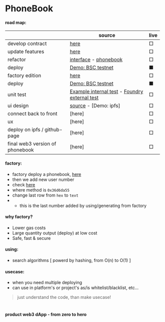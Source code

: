 # PhoneBook

#### road map:

|| source | live |
| ---- | ---- | ---- |
| develop contract | [here](https://github.com/mosi-sol/Solidity101/blob/main/collection-1/01-PhoneBook_ByQuestion.sol) | □ |
| update features | [here](https://github.com/mosi-sol/Solidity101/blob/main/collection-1/02-PhoneBook_WithAnswer.sol) | □ |
| refactor | [interface](https://github.com/mosi-sol/Solidity101/blob/main/collection-1/IPhoneBook.sol) - [phonebook](https://github.com/mosi-sol/Solidity101/blob/main/collection-1/03.PhoneBook_Refactor.sol) | □ |
| deploy | [Demo: BSC testnet](https://testnet.bscscan.com/address/0x97de9a26690dcdc0312f04e3be263c157f6c1fb8) | ■ |
| factory edition | [here](https://github.com/mosi-sol/Solidity101/blob/main/collection-1/05.PhoneBook_Factory.sol) | □ |
| deploy | [Demo: BSC testnet](https://testnet.bscscan.com/address/0xf78a2f557ccff5a993ecd4fc83d02e02c9493802) | ■ |
| unit test | [Example internal test](https://github.com/mosi-sol/Solidity101/blob/main/collection-1/06.UnitTest.sol) - [Foundry external test](https://github.com/mosi-sol/Solidity101/tree/main/collection-1/Foundry%20Test) | □ |
| ui design | [source](https://github.com/mosi-sol/Solidity101/blob/main/collection-1/06.Index-ui.html) - [Demo: ipfs] | □ |
| connect back to front | [here] | □ |
| ux | [here] | □ |
| deploy on ipfs / github-page | [here] | □ |
| final web3 version of phonebook | [here] | □ |
<!-- https://gateway.pinata.cloud/ipfs/QmYyQ6WMTPrpSddhSyefwfGs6xrpD9SpXs1uNTyTboPXgF?_gl=1*1e7re46*_ga*MTE1ODgxNTI0LjE2NzgyNzUzMjI.*_ga_5RMPXG14TE*MTY3ODI3NTMyMi4xLjEuMTY3ODI3NjExMi40NC4wLjA. -->
#### factory:
- factory deploy a phonebook, [here](https://testnet.bscscan.com/address/0xf78a2f557ccff5a993ecd4fc83d02e02c9493802#internaltx)
- then we add new user number
- check [here](https://testnet.bscscan.com/address/0xf98b3e9ea2d1574270e5ca45f1dde53dc4f884de#events)
- where method is `0x36d6da55`
- change last row from `hex` to `text`
- - this is the last number added by using/generating from factory

#### why factory?
- Lower gas costs
- Large quantity output (deploy) at low cost
- Safe, fast & secure

#### using:
- search algorithms [ powerd by hashing, from O(n) to O(1) ]

#### usecase:
- when you need multiple deploying
- can use in platform's or project's as/is whitelist/blacklist, etc...

> just understand the code, than make usecase!

#

**product web3 dApp - from zero to hero**
